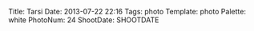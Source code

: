 Title: Tarsi
Date: 2013-07-22 22:16
Tags: photo
Template: photo
Palette: white
PhotoNum: 24
ShootDate: SHOOTDATE
